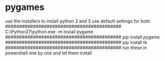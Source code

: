 # pygames
use the installers to install python 2 and 3 use default settings for both  
##########################################
C:\Python27\python.exe -m install pygame 
########################################## 
pip install pygame 
########################################## 
pip install tk 
########################################## 
run these in powershell one by one and let them install
